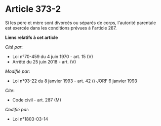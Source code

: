 # Article 373-2

Si les père et mère sont divorcés ou séparés de corps, l'autorité parentale est exercée dans les conditions prévues à
l'article 287.

**Liens relatifs à cet article**

_Cité par_:

  - Loi n°70-459 du 4 juin 1970 - art. 15 (V)
  - Arrêté du 25 juin 2018 - art. (V)

_Modifié par_:

  - Loi n°93-22 du 8 janvier 1993 - art. 42 () JORF 9 janvier 1993

_Cite_:

  - Code civil - art. 287 (M)

_Codifié par_:

  - Loi n°1803-03-14
